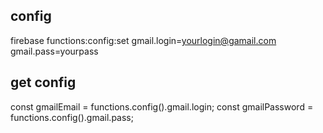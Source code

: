 
## config
firebase functions:config:set gmail.login=yourlogin@gamail.com gmail.pass=yourpass

## get config
const gmailEmail = functions.config().gmail.login;
const gmailPassword = functions.config().gmail.pass;